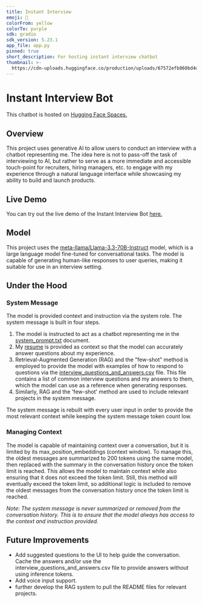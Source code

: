 ```yaml
---
title: Instant Interview
emoji: 💬
colorFrom: yellow
colorTo: purple
sdk: gradio
sdk_version: 5.23.1
app_file: app.py
pinned: true
short_description: For hosting instant interview chatbot
thumbnail: >-
  https://cdn-uploads.huggingface.co/production/uploads/67572efb860bd4d8f464793e/YgoaI2c7gb8fv53t6LXSL.jpeg
---
```


# Instant Interview Bot

This chatbot is hosted on [Hugging Face Spaces.](https://huggingface.co/spaces/im93/Instant_Interview/tree/main)

## Overview

This project uses generative AI to allow users to conduct an interview with a chatbot representing me. The idea here is not to pass-off the task of interviewing to AI, but rather to serve as a more immediate and accessible touch-point for recruiters, hiring managers, etc. to engage with my experience through a natural language interface while showcasing my ability to build and launch products.

## Live Demo

You can try out the live demo of the Instant Interview Bot [here.](https://sites.google.com/view/isaiahmontoya/instant-interview?)

## Model

This project uses the [meta-llama/Llama-3.3-70B-Instruct](https://huggingface.co/meta-llama/Llama-3.3-70B-Instruct) model, which is a large language model fine-tuned for conversational tasks. The model is capable of generating human-like responses to user queries, making it suitable for use in an interview setting.

## Under the Hood

### System Message

The model is provided context and instruction via the system role. The system message is built in four steps.

1. The model is instructed to act as a chatbot representing me in the [system_prompt.txt](system_prompt.txt) document.
2. My [resume](resume.txt) is provided as context so that the model can accurately answer questions about my experience.
3. Retrieval-Augmented Generation (RAG) and the "few-shot" method is employed to provide the model with examples of how to respond to questions via the [interview_questions_and_answers.csv](interview_questions_and_answers.csv) file. This file contains a list of common interview questions and my answers to them, which the model can use as a reference when generating responses.
4. Similarly, RAG and the 'few-shot' method are used to include relevant projects in the system message.

The system message is rebuilt with every user input in order to provide the most relevant context while keeping the system message token count low.

### Managing Context

The model is capable of maintaining context over a conversation, but it is limited by its max_position_embeddings (context window). To manage this, the oldest messages are summarized to 200 tokens using the same model, then replaced with the summary in the conversation history once the token limit is reached. This allows the model to maintain context while also ensuring that it does not exceed the token limit. Still, this method will eventually exceed the token limit, so additional logic is included to remove the oldest messages from the conversation history once the token limit is reached.

*Note: The system message is never summarized or removed from the conversation history. This is to ensure that the model always has access to the context and instruction provided.*

## Future Improvements

- Add suggested questions to the UI to help guide the conversation. Cache the answers and/or use the interview_questions_and_answers.csv file to provide answers without using inference tokens.
- Add voice input support.
- further develop the RAG system to pull the README files for relevant projects.
